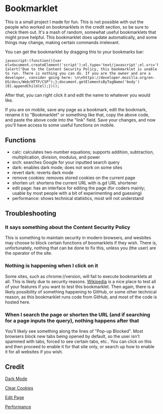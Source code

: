 # Bookmarklet
This is a small project I made for fun. This is not possible with out the people who worked on bookmarklets in the credit section, so be sure to check them out. It's a mash of random, somewhat useful bookmarklets that might prove helpful. This bookmarklet does update automatically, and some things may change, making certain commands irrelevant.

You can get the bookmarklet by dragging this to your bookmarks bar:
```
javascript:(function(){var el=document.createElement('script');el.type='text/javascript';el.src='https://zution.github.io/Bookmarklet/bookmarklet.js';el.onerror=function(){alert("Due to the Content Security Policy, this bookmarklet is unable to run. There is nothing you can do. If you are the owner and are a developer, consider going here: \n\nhttps://developer.mozilla.org/en-US/docs/Web/HTTP/CSP");};document.getElementsByTagName('body')[0].appendChild(el);})();
```
After that, you can right click it and edit the name to whatever you would like.

If you are on mobile, save any page as a bookmark, edit the bookmark, rename it to "Bookmarklet" or something like that, copy the above code, and paste the above code into the "link" field. Save your changes, and now you'll have access to some useful functions on mobile.

## Functions
* calc: calculates two-number equations; supports addition, subtraction, multiplication, division, modulus, and power
* srch: searches Google for your inputted search query
* dark: enables dark mode; does not work on some sites
* revert dark: reverts dark mode
* remove cookies: removes stored cookies on the current page
* shorten url: shortens the current URL with is.gd URL shortener
* edit page: has an interface for editing the page (for coders mainly; usable by most people with a bit of experimenting and guessing)
* performance: shows technical statistics, most will not understand

## Troubleshooting
### It says something about the Content Security Policy
This is something to maintain security in modern browsers, and wesbites may choose to block certain functions of boomarklets if they wish. There is, unfortunately, nothing that can be done to fix this, unless you (the user) are the operator of the site.
### Nothing is happening when I click on it
Some sites, such as chrome://version, will fail to execute bookmarklets at all. This is likely due to security reasons. [Wikipedia](https://en.wikipedia.org/wiki/Main_Page) is a nice place to test all of your features if you want to test this bookmarklet. Then again, there is a likely possibility of something happening to GitHub, or some other technical reason, as this bookmarklet runs code from GitHub, and most of the code is hosted here.
### When I search the page or shorten the URL (and if searching for a page inputs the query), nothing happens after that
You'll likely see something along the lines of "Pop-up Blocked". Most browsers block new tabs being opened by default, so the user isn't spammed with tabs, forced to see certain tabs, etc.. You can click on this and then proceed to enable it for that site only, or search up how to enable it for all websites if you wish.

## Credit
[Dark Mode](https://forum.duolingo.com/comment/39222130/GUIDE-How-to-get-features-like-DarkMode-and-Font-Style-using-Bookmarklets)

[Clear Cookies](https://github.com/timothybrady/Clear-cookies-bookmarklet)

[Edit Page](https://x-ray-goggles.mouse.org/)

[Performance](https://github.com/micmro/performance-bookmarklet)


